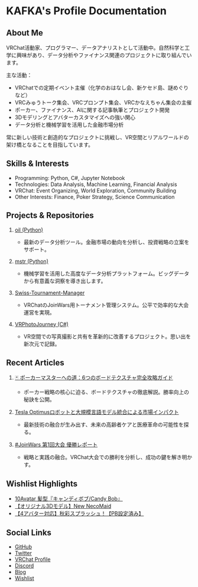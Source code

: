 # KAFKA's Profile Documentation

## About Me
VRChat活動家、プログラマー、データアナリストとして活動中。自然科学と工学に興味があり、データ分析やファイナンス関連のプロジェクトに取り組んでいます。

主な活動：
- VRChatでの定期イベント主催（化学のおはなし会、新ケセド島、謎めぐりなど）
- VRCみゅうトーク集会、VRCプロンプト集会、VRCかなえちゃん集会の主催
- ポーカー、ファイナンス、AIに関する記事執筆とプロジェクト開発
- 3Dモデリングとアバターカスタマイズへの強い関心
- データ分析と機械学習を活用した金融市場分析

常に新しい技術と創造的なプロジェクトに挑戦し、VR空間とリアルワールドの架け橋となることを目指しています。

## Skills & Interests
- Programming: Python, C#, Jupyter Notebook
- Technologies: Data Analysis, Machine Learning, Financial Analysis
- VRChat: Event Organizing, World Exploration, Community Building
- Other Interests: Finance, Poker Strategy, Science Communication

## Projects & Repositories
1. [oil (Python)](https://github.com/KAFKA2306/oil)
   - 最新のデータ分析ツール。金融市場の動向を分析し、投資戦略の立案をサポート。

2. [mstr (Python)](https://github.com/KAFKA2306/mstr)
   - 機械学習を活用した高度なデータ分析プラットフォーム。ビッグデータから有意義な洞察を導き出します。

3. [Swiss-Tournament-Manager](https://github.com/KAFKA2306/Swiss-Tournament-Manager)
   - VRChatのJoinWars用トーナメント管理システム。公平で効率的な大会運営を実現。

4. [VRPhotoJourney (C#)](https://github.com/KAFKA2306/VRPhotoJourney)
   - VR空間での写真撮影と共有を革新的に改善するプロジェクト。思い出を新次元で記録。

## Recent Articles
1. [🃏 ポーカーマスターへの道：6つのボードテクスチャ完全攻略ガイド](https://note.com/kafkavr/n/nd47e3ded67d8)
   - ポーカー戦略の核心に迫る、ボードテクスチャの徹底解説。勝率向上の秘訣を公開。

2. [Tesla Optimusロボットと大規模言語モデル統合による市場インパクト](https://note.com/kafkavr/n/na22e8f497926)
   - 最新技術の融合が生み出す、未来の高齢者ケアと医療革命の可能性を探る。

3. [#JoinWars 第1回大会 優勝レポート](https://note.com/kafkavr/n/n87f1815317fd)
   - 戦略と実践の融合。VRChat大会での勝利を分析し、成功の鍵を解き明かす。

## Wishlist Highlights
- [10Avatar 髪型『キャンディボブ/Candy Bob』](https://www.ginjake.net/home?id=1150362422437302272)
- [【オリジナル3Dモデル】New NecoMaid](https://www.ginjake.net/home?id=1150362422437302272)
- [【4アバター対応】秋彩スプラッシュ！【PB設定済み】](https://www.ginjake.net/home?id=1150362422437302272)

## Social Links
- [GitHub](https://github.com/KAFKA2306)
- [Twitter](https://x.com/kafka_vr)
- [VRChat Profile](https://vrchat.com/home/user/usr_3e36606d-21c3-4be5-b4b5-4bb5f26eefb0)
- [Discord](https://discordapp.com/users/kafka.kf)
- [Blog](https://note.com/kafkavr/)
- [Wishlist](https://www.ginjake.net/home?id=1150362422437302272)